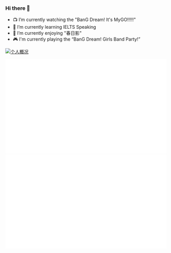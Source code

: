 ### Hi there 👋
- 📺 I’m currently watching the "BanG Dream! It's MyGO!!!!!"
- 🌱 I’m currently learning IELTS Speaking
- 🎵 I’m currently enjoying "春日影"
- 🎮 I'm currently playing the “BanG Dream! Girls Band Party!”




<a href="https://github.com/xunxun2001" target="_blank">   
  <img height=300*0.9 wight=500*0.9 src="https://github-readme-stats.vercel.app/api?username=xunxun2001&show_icons=true&count_private=true" alt="个人概况">
</a>


![](https://raw.githubusercontent.com/xunxun2001/github-stats/master/generated/overview.svg#gh-light-mode-only)
![](https://raw.githubusercontent.com/xunxun2001/github-stats/master/generated/languages.svg#gh-light-mode-only)


<!--
**xunxun2001/xunxun2001** is a ✨ _special_ ✨ repository because its `README.md` (this file) appears on your GitHub profile.

Here are some ideas to get you started:

- 🔭 I’m currently working on ...
- 🌱 I’m currently learning ...
- 👯 I’m looking to collaborate on ...
- 🤔 I’m looking for help with ...
- 💬 Ask me about ...
- 📫 How to reach me: ...
- 😄 Pronouns: ...
- ⚡ Fun fact: ...


<a href="https://github.com/xunxun2001" target="_blank">   
  <img height=300*0.9 wight=500*0.9 src="https://github-readme-stats.vercel.app/api/top-langs/?username=xunxun2001&hide=javascript,html,css,typescript,vue,jinja&langs_count=5&theme=tokyonight&layout=compact" alt="语言技能">
</a>
<a href="https://github.com/xunxun2001" target="_blank">   
  <img height=300*0.9 wight=500*0.9 src="https://github-readme-stats.vercel.app/api?username=xunxun2001&show_icons=true&theme=tokyonight&count_private=true" alt="个人概况">
</a>
-->

